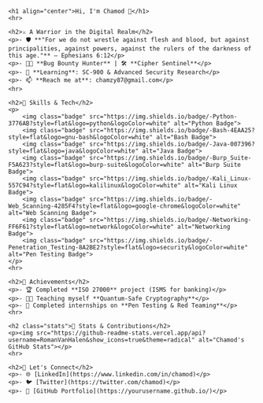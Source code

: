 

    <h1 align="center">Hi, I'm Chamod 👋</h1>
    <hr>

    <h2>⚔️ A Warrior in the Digital Realm</h2>
    <p>- 🛡 **"For we do not wrestle against flesh and blood, but against principalities, against powers, against the rulers of the darkness of this age."** – Ephesians 6:12</p>
    <p>- 🐱‍💻 **Bug Bounty Hunter** | 🛠 **Cipher Sentinel**</p>
    <p>- 🎯 **Learning**: SC-900 & Advanced Security Research</p>
    <p>- 📫 **Reach me at**: chamzy87@gmail.com</p>
    <hr>

    <h2>🚀 Skills & Tech</h2>
    <p>
        <img class="badge" src="https://img.shields.io/badge/-Python-3776AB?style=flat&logo=python&logoColor=white" alt="Python Badge">
        <img class="badge" src="https://img.shields.io/badge/-Bash-4EAA25?style=flat&logo=gnu-bash&logoColor=white" alt="Bash Badge">
        <img class="badge" src="https://img.shields.io/badge/-Java-007396?style=flat&logo=java&logoColor=white" alt="Java Badge">
        <img class="badge" src="https://img.shields.io/badge/-Burp_Suite-F5A623?style=flat&logo=burp-suite&logoColor=white" alt="Burp Suite Badge">
        <img class="badge" src="https://img.shields.io/badge/-Kali_Linux-557C94?style=flat&logo=kalilinux&logoColor=white" alt="Kali Linux Badge">
        <img class="badge" src="https://img.shields.io/badge/-Web_Scanning-4285F4?style=flat&logo=google-chrome&logoColor=white" alt="Web Scanning Badge">
        <img class="badge" src="https://img.shields.io/badge/-Networking-FF6F61?style=flat&logo=network&logoColor=white" alt="Networking Badge">
        <img class="badge" src="https://img.shields.io/badge/-Penetration_Testing-8A2BE2?style=flat&logo=security&logoColor=white" alt="Pen Testing Badge">
    </p>
    <hr>

    <h2>🎯 Achievements</h2>
    <p>- 🏆 Completed **ISO 27000** project (ISMS for banking)</p>
    <p>- 🧑‍🏫 Teaching myself **Quantum-Safe Cryptography**</p>
    <p>- 💼 Completed internships on **Pen Testing & Red Teaming**</p>
    <hr>

    <h2 class="stats">🌟 Stats & Contributions</h2>
    <p><img src="https://github-readme-stats.vercel.app/api?username=RomanVanHalen&show_icons=true&theme=radical" alt="Chamod's GitHub Stats"></p>
    <hr>

    <h2>🔗 Let's Connect</h2>
    <p>- 🌐 [LinkedIn](https://www.linkedin.com/in/chamod)</p>
    <p>- 🐦 [Twitter](https://twitter.com/chamod)</p>
    <p>- 💼 [GitHub Portfolio](https://yourusername.github.io/)</p>


